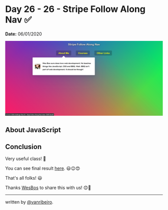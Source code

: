 # Day 26 - 26 - Stripe Follow Along Nav ✅

**Date:** 06/01/2020

![Stripe Follow Along Nav](./../../images/challenges/26-stripe-follow-along-nav.png)

## About JavaScript



## Conclusion

Very useful class! 💖

You can see final result [here](https://vanribeiro-30daysofjavascript.netlify.app/challenge-files/26%20-%20Stripe%20Follow%20Along%20Nav/). 😃😉😍

That's all folks! 😃

Thanks [WesBos](https://github.com/wesbos) to share this with us! 😊💖

---

written by [@vanribeiro](https://github.com/vanribeiro).